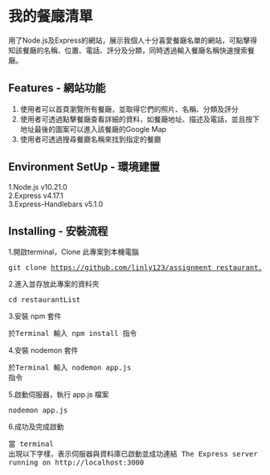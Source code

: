 我的餐廰清單
====
用了Node.js及Express的網站，展示我個人十分喜愛餐廰名單的網站，可點擊得知該餐廰的名稱、位置、電話、評分及分類，同時透過輸入餐廰名稱快速搜索餐廰。

Features - 網站功能
----
1. 使用者可以首頁瀏覽所有餐廰，並取得它們的照片、名稱、分類及評分
2. 使用者可透過點擊餐廰查看詳細的資料，如餐廰地址、描述及電話，並且按下地址最後的圖案可以進入該餐廰的Google Map
3. 使用者可透過搜尋餐廳名稱來找到指定的餐廳

Environment SetUp - 環境建置
----
1.Node.js v10.21.0<br>2.Express v4.17.1<br>3.Express-Handlebars v5.1.0

Installing - 安裝流程
----
1.開啟terminal，Clone 此專案到本機電腦<br><pre>git clone https://github.com/linly123/assignment_restaurant.git</pre>
  
2.進入並存放此專案的資料夾<br><pre>cd restaurantList</pre>
  
3.安裝 npm 套件<br><pre>於Terminal 輸入 npm install 指令</pre>

4.安裝 nodemon 套件<br><pre>於Terminal 輸入 nodemon app.js 指令</pre>

5.啟動伺服器，執行 app.js 檔案<br><pre>nodemon app.js</pre>

6.成功及完成啟動<br><pre>當 terminal 出現以下字樣，表示伺服器與資料庫已啟動並成功連結
The Express server is running on http://localhost:3000</pre>
